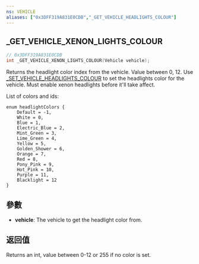 ```yaml
---
ns: VEHICLE
aliases: ["0x3DFF319A831E0CDB","_GET_VEHICLE_HEADLIGHTS_COLOUR"]
---
```

## _GET_VEHICLE_XENON_LIGHTS_COLOUR

```c
// 0x3DFF319A831E0CDB
int _GET_VEHICLE_XENON_LIGHTS_COLOUR(Vehicle vehicle);
```

Returns the headlight color index from the vehicle. Value between 0, 12.
Use [_SET_VEHICLE_HEADLIGHTS_COLOUR](#_0xE41033B25D003A07) to set the headlights color for the vehicle.
Must enable xenon headlights before it'll take affect.

List of colors and ids:
```
enum headlightColors {
    Default = -1,
    White = 0,
    Blue = 1,
    Electric_Blue = 2,
    Mint_Green = 3,
    Lime_Green = 4,
    Yellow = 5,
    Golden_Shower = 6,
    Orange = 7,
    Red = 8,
    Pony_Pink = 9,
    Hot_Pink = 10,
    Purple = 11,
    Blacklight = 12
}
```

## 參數
* **vehicle**: The vehicle to get the headlight color from.

## 返回值
Returns an int, value between 0-12 or 255 if no color is set.



